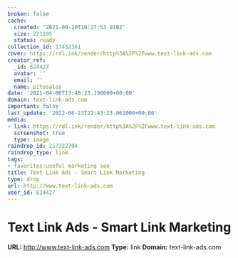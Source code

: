 ```yaml
---
broken: false
cache:
  created: '2021-09-20T19:27:53.910Z'
  size: 221195
  status: ready
collection_id: 17452361
cover: https://rdl.ink/render/http%3A%2F%2Fwww.text-link-ads.com
creator_ref:
  _id: 624427
  avatar: ''
  email: ''
  name: pitosalas
date: '2021-04-06T13:40:23.190000+00:00'
domain: text-link-ads.com
important: false
last_update: '2022-06-23T22:43:23.861000+00:00'
media:
- link: https://rdl.ink/render/http%3A%2F%2Fwww.text-link-ads.com
  screenshot: true
  type: image
raindrop_id: 257322704
raindrop_type: link
tags:
- favorites:useful marketing seo
title: Text Link Ads - Smart Link Marketing
type: drop
url: http://www.text-link-ads.com
user_id: 624427
---
```


# Text Link Ads - Smart Link Marketing

**URL:** http://www.text-link-ads.com
**Type:** link
**Domain:** text-link-ads.com

